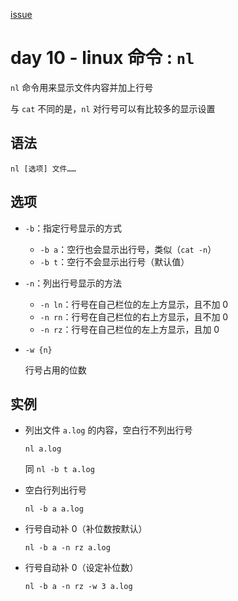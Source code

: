 [issue](https://github.com/hoperyy/blog/issues/79)

# day 10 - linux 命令 : `nl`

`nl` 命令用来显示文件内容并加上行号

与 `cat` 不同的是，`nl` 对行号可以有比较多的显示设置

## 语法

```
nl [选项] 文件……
```

## 选项
    
+   `-b`：指定行号显示的方式
    
    +   `-b a`：空行也会显示出行号，类似（`cat -n`）
    +   `-b t`：空行不会显示出行号（默认值）
    
+   `-n`：列出行号显示的方法
    
    +   `-n ln`：行号在自己栏位的左上方显示，且不加 0
    +   `-n rn`：行号在自己栏位的右上方显示，且不加 0
    +   `-n rz`：行号在自己栏位的左上方显示，且加 0
    
+   `-w {n}`

    行号占用的位数

        
## 实例

+   列出文件 `a.log` 的内容，空白行不列出行号

    `nl a.log`
    
    同 `nl -b t a.log`
    
+   空白行列出行号

    `nl -b a a.log`
    
+   行号自动补 0（补位数按默认）

    `nl -b a -n rz a.log`
    
+   行号自动补 0（设定补位数）

    `nl -b a -n rz -w 3 a.log`
    



